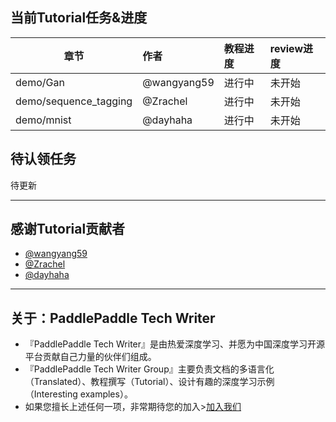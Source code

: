 ## 当前Tutorial任务&进度

| 	章节	| 	作者	| 	教程进度	| 	review进度	| 
| 	-------------	| 	:-------------	| 	:------------	| 	:------------	| 
| 	demo/Gan	| 	@wangyang59	| 	进行中	| 	未开始	| 
| 	demo/sequence_tagging	| 	@Zrachel	| 	进行中	| 	未开始	| 
| 	demo/mnist| 	@dayhaha| 	进行中	| 	未开始	| 
## 待认领任务
待更新

***
## 感谢Tutorial贡献者
* [@wangyang59](https://github.com/wangyang59)
* [@Zrachel](https://github.com/Zrachel)
* [@dayhaha](https://github.com/dayhaha)
	
***
## 关于：PaddlePaddle Tech Writer
* 『PaddlePaddle Tech Writer』是由热爱深度学习、并愿为中国深度学习开源平台贡献自己力量的伙伴们组成。
* 『PaddlePaddle Tech Writer Group』主要负责文档的多语言化（Translated）、教程撰写（Tutorial）、设计有趣的深度学习示例（Interesting examples）。
* 如果您擅长上述任何一项，非常期待您的加入>[加入我们](https://github.com/PaddlePaddle/Paddle/issues/787)